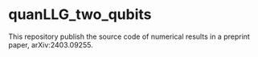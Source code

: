 # quanLLG_two_qubits
This repository publish the source code of numerical results in a preprint paper, arXiv:2403.09255. 

